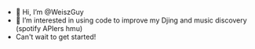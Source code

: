 - 👋 Hi, I’m @WeiszGuy
- 🎹 I’m interested in using code to improve my Djing and music discovery (spotify APIers hmu)
- Can't wait to get started!

<!---
WeiszGuy/WeiszGuy is a ✨ special ✨ repository because its `README.md` (this file) appears on your GitHub profile.
You can click the Preview link to take a look at your changes.
--->

